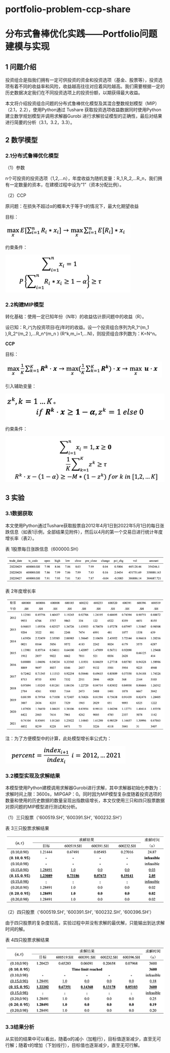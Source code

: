 # portfolio-problem-ccp-share
# 分布式鲁棒优化实践——Portfolio问题建模与实现
## 1 问题介绍
投资组合是指我们拥有一定可供投资的资金和投资选项（基金、股票等），投资选项有着不同的收益率和风险，收益越高往往对应着风险越高。我们需要根据一定的历史数据决定我们在不同投资选项上的投资份额，以期获得最大收益。 

本文将介绍投资组合问题的分布式鲁棒优化模型及其混合整数规划模型（MIP）（2.1，2.2），使用Python通过 Tushare 获取投资选项收益数据同时使用Python 建立数学规划模型并调用求解器Gurobi 进行求解验证模型的正确性，最后对结果进行简要的分析（3.1，3.2，3.3）。

## 2 数学模型
### 2.1分布式鲁棒优化模型
（1）参数

n个可投资的投资选项（1,2,…n），年度收益为随机变量：R_1,R_2,…R_n，我们拥有一定数量的资本，在建模过程中设为“1”（资本分配比例）。

（2）CCP

原问题：在损失不超过α的概率大于等于τ的情况下，最大化期望收益

目标：

![img.png](./picture_md/img.png)

约束条件：

![img_1.png](./picture_md/img_1.png)

### 2.2构建MIP模型
转化基础：使用一定已知年份（N年）的收益估计原问题中的收益（R）。

设已知：R_i^j为投资项目i在j年时的收益。设一个投资组合序列为R_1^(m_1 ),R_2^(m_2 ),…R_n^(m_n ) (R^k,m_i=1,…N)，则投资组合序列数为：K=N^n。

**CCP**

目标：

![img_2.png](./picture_md/img_2.png)

引入辅助变量：

![img_3.png](./picture_md/img_3.png)

约束条件：

![img_4.png](./picture_md/img_4.png)

## 3 实验
### 3.1数据获取
本文使用Python通过Tushare获取股票自2012年4月1日到2022年5月1日的每日涨跌信息（如表1示例，全部结果见附件），然后以4月的第一个交易日进行统计年度增长率（表2）。

表 1股票每日涨跌信息（600000.SH）

![img_5.png](./picture_md/img_5.png)

表 2年度增长率

![img_6.png](./picture_md/img_6.png)

注：为了方便模型中的计算，此处模型增长率公式为：

![img_7.png](./picture_md/img_7.png)

### 3.2模型实现及求解结果

本模型使用Python建模调用求解器Gurobi进行求解，其中求解器初始化参数为：求解时间上限：3600s，MIPGAP：0。同时因为MIP模型复杂度随着投资选项的数量和使用的历史数据的数量呈现出指数级增长，本文仅使用三只和四只股票数据对原问题的MIP模型进行测试和分析。

（1）三只股票（'600519.SH', '600391.SH', '600232.SH'）

表 3三只股票求解结果

![img_8.png](./picture_md/img_8.png)

（2）四只股票（'600519.SH', '600391.SH', '600232.SH', '600396.SH'）

由于四只股票的复杂度较高，实验过程中并没有求解的最优解，只能输出到达求解时间的解。

表 4四只股票求解结果

![img_9.png](./picture_md/img_9.png)

### 3.3结果分析
从实验的结果中可以看出，随着α的减小（加粗行），目标值逐渐减少，直至无可行解；随着τ的增加（下划线行），目标值也逐渐减少，直至无可行解。

